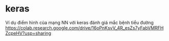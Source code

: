 # keras
Ví dụ điểm hình của mạng NN với keras đánh giá mắc bệnh tiểu đường
https://colab.research.google.com/drive/16oPnKsvV_4R_esZs7yFabVMRFHZcpeHV?usp=sharing
